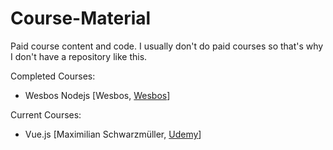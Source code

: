 # Course-Material
Paid course content and code. I usually don't do paid courses so that's why I don't have a repository like this.

Completed Courses:
* Wesbos Nodejs [Wesbos, [Wesbos](https://wesbos.com/learn-node)]

Current Courses:
* Vue.js [Maximilian Schwarzmüller, [Udemy](https://www.udemy.com/course/vuejs-2-the-complete-guide/)]
